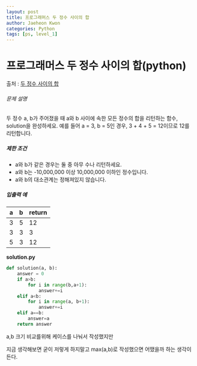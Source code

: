 ```yaml
---
layout: post
title: 프로그래머스 두 정수 사이의 합
author: Jaeheon Kwon
categories: Python
tags: [ps, level_1]
---
```




# 프로그래머스 두 정수 사이의 합(python)

출처 : [두 정수 사이의 합]( https://programmers.co.kr/learn/courses/30/lessons/12912 )

###### 문제 설명

두 정수 a, b가 주어졌을 때 a와 b 사이에 속한 모든 정수의 합을 리턴하는 함수, solution을 완성하세요.
예를 들어 a = 3, b = 5인 경우, 3 + 4 + 5 = 12이므로 12를 리턴합니다.

##### 제한 조건

- a와 b가 같은 경우는 둘 중 아무 수나 리턴하세요.
- a와 b는 -10,000,000 이상 10,000,000 이하인 정수입니다.
- a와 b의 대소관계는 정해져있지 않습니다.

##### 입출력 예

| a    | b    | return |
| ---- | ---- | ------ |
| 3    | 5    | 12     |
| 3    | 3    | 3      |
| 5    | 3    | 12     |

**solution.py**

```python
def solution(a, b):
    answer = 0
    if a>b:
        for i in range(b,a+1):
            answer+=i
    elif a<b:
        for i in range(a, b+1):
            answer+=i
    elif a==b:
        answer=a
    return answer
```

a,b 크기 비교를위해 케이스를 나눠서 작성했지만

지금 생각해보면 굳이 저렇게 하지말고 max(a,b)로 작성했으면 어땠을까 하는 생각이 든다.